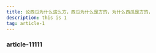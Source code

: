 ```yaml
---
title: 论西瓜为什么这么方，西瓜为什么是方的，为什么西瓜是方的，
description: this is 1
tag: article-1
---
```


### article-11111